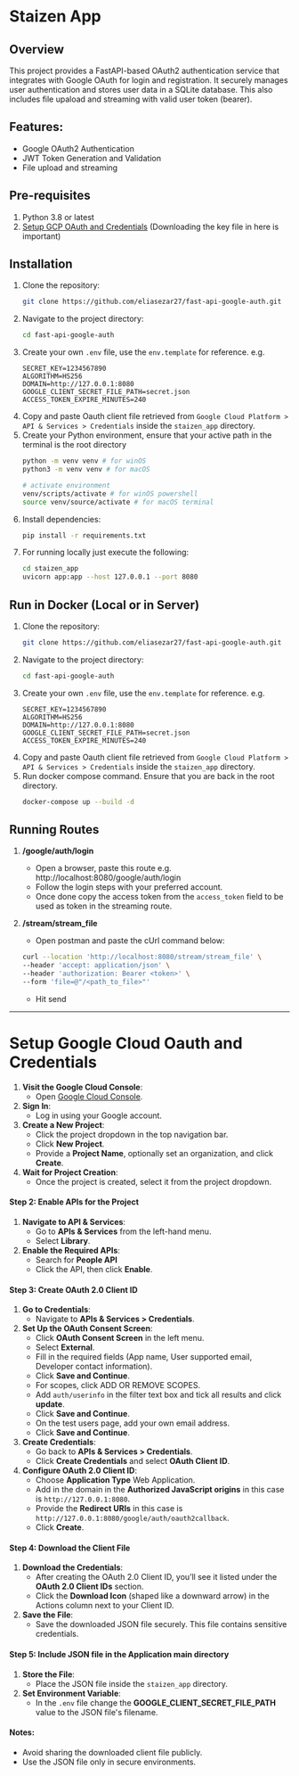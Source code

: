 # Staizen App
## Overview
This project provides a FastAPI-based OAuth2 authentication service that integrates with Google OAuth for login and registration. It securely manages user authentication and stores user data in a SQLite database. This also includes file upaload and streaming with valid user token (bearer).

## Features:
- Google OAuth2 Authentication
- JWT Token Generation and Validation
- File upload and streaming

## Pre-requisites
1. Python 3.8 or latest
2. [Setup GCP OAuth and Credentials](#setup-google-cloud-oauth-and-credentials) (Downloading the key file in here is important)

## Installation
1. Clone the repository:
    ```bash
   git clone https://github.com/eliasezar27/fast-api-google-auth.git
   ```
2. Navigate to the project directory:
    ```bash
   cd fast-api-google-auth
   ```
3. Create your own `.env` file, use the `env.template` for reference.
    e.g.
    ```
    SECRET_KEY=1234567890
    ALGORITHM=HS256
    DOMAIN=http://127.0.0.1:8080
    GOOGLE_CLIENT_SECRET_FILE_PATH=secret.json
    ACCESS_TOKEN_EXPIRE_MINUTES=240
    ```
4. Copy and paste Oauth client file retrieved from `Google Cloud Platform > API & Services > Credentials` inside the `staizen_app` directory.
5. Create your Python environment, ensure that your active path in the terminal is the root directory
    ```bash
    python -m venv venv # for winOS
    python3 -m venv venv # for macOS

   # activate environment
    venv/scripts/activate # for winOS powershell
    source venv/source/activate # for macOS terminal
    ```
6. Install dependencies:
    ```bash
   pip install -r requirements.txt
   ```
7. For running locally just execute the following:
   ```bash
   cd staizen_app
   uvicorn app:app --host 127.0.0.1 --port 8080
   ```

## Run in Docker (Local or in Server)
1. Clone the repository:
    ```bash
   git clone https://github.com/eliasezar27/fast-api-google-auth.git
   ```
2. Navigate to the project directory:
    ```bash
   cd fast-api-google-auth
   ```
3. Create your own `.env` file, use the `env.template` for reference.
    e.g.
    ```
    SECRET_KEY=1234567890
    ALGORITHM=HS256
    DOMAIN=http://127.0.0.1:8080
    GOOGLE_CLIENT_SECRET_FILE_PATH=secret.json
    ACCESS_TOKEN_EXPIRE_MINUTES=240
    ```
4. Copy and paste Oauth client file retrieved from `Google Cloud Platform > API & Services > Credentials` inside the `staizen_app` directory.
5. Run docker compose command. Ensure that you are back in the root directory.
    ```bash
   docker-compose up --build -d
   ```


## Running Routes
1. **/google/auth/login**
    - Open a browser, paste this route e.g. http://localhost:8080/google/auth/login
    - Follow the login steps with your preferred account.
    - Once done copy the access token from the `access_token` field to be used as token in the streaming route.

2. **/stream/stream_file**
    - Open postman and paste the cUrl command below:
    ```bash
    curl --location 'http://localhost:8080/stream/stream_file' \
    --header 'accept: application/json' \
    --header 'authorization: Bearer <token>' \
    --form 'file=@"/<path_to_file>"'
    ```
    - Hit send

---
# Setup Google Cloud Oauth and Credentials
1. **Visit the Google Cloud Console**:
   - Open [Google Cloud Console](https://console.cloud.google.com/).
2. **Sign In**:
   - Log in using your Google account.
3. **Create a New Project**:
   - Click the project dropdown in the top navigation bar.
   - Click **New Project**.
   - Provide a **Project Name**, optionally set an organization, and click **Create**.
4. **Wait for Project Creation**:
   - Once the project is created, select it from the project dropdown.

#### Step 2: Enable APIs for the Project
1. **Navigate to API & Services**:
   - Go to **APIs & Services** from the left-hand menu.
   - Select **Library**.
2. **Enable the Required APIs**:
   - Search for **People API**
   - Click the API, then click **Enable**.

#### Step 3: Create OAuth 2.0 Client ID
1. **Go to Credentials**:
   - Navigate to **APIs & Services > Credentials**.
2. **Set Up the OAuth Consent Screen**:
   - Click **OAuth Consent Screen** in the left menu.
   - Select **External**.
   - Fill in the required fields (App name, User supported email, Developer contact information).
   - Click **Save and Continue**. 
   - For scopes, click ADD OR REMOVE SCOPES.
   - Add `auth/userinfo` in the filter text box and tick all results and click **update**.
   - Click **Save and Continue**. 
   - On the test users page, add your own email address.
   - Click **Save and Continue**.
3. **Create Credentials**:
   - Go back to **APIs & Services > Credentials**.
   - Click **Create Credentials** and select **OAuth Client ID**.
4. **Configure OAuth 2.0 Client ID**:
   - Choose **Application Type** Web Application.
   - Add in the domain in the **Authorized JavaScript origins** in this case is `http://127.0.0.1:8080`.
   - Provide the **Redirect URIs** in this case is `http://127.0.0.1:8080/google/auth/oauth2callback`.
   - Click **Create**.

#### Step 4: Download the Client File
1. **Download the Credentials**:
   - After creating the OAuth 2.0 Client ID, you’ll see it listed under the **OAuth 2.0 Client IDs** section.
   - Click the **Download Icon** (shaped like a downward arrow) in the Actions column next to your Client ID.
2. **Save the File**:
   - Save the downloaded JSON file securely. This file contains sensitive credentials.

#### Step 5: Include JSON file in the Application main directory
1. **Store the File**:
   - Place the JSON file inside the `staizen_app` directory.
2. **Set Environment Variable**:
   - In the `.env` file change the **GOOGLE_CLIENT_SECRET_FILE_PATH** value to the JSON file's filename.

#### Notes:
- Avoid sharing the downloaded client file publicly.
- Use the JSON file only in secure environments.